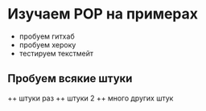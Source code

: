 # Изучаем РОР на примерах
+ пробуем гитхаб
+ пробуем хероку
+ тестируем текстмейт

## Пробуем всякие штуки
++ штуки раз
++ штуки 2
++ много других штук 
